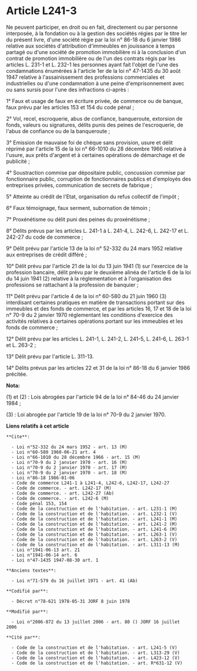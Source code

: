 # Article L241-3

Ne peuvent participer, en droit ou en fait, directement ou par personne interposée, à la fondation ou à la gestion des
sociétés régies par le titre Ier du présent livre, d'une société régie par la loi n° 86-18 du 6 janvier 1986 relative aux
sociétés d'attribution d'immeubles en jouissance à temps partagé ou d'une société de promotion immobilière ni à la conclusion
d'un contrat de promotion immobilière ou de l'un des contrats régis par les articles L. 231-1 et L. 232-1 les personnes ayant
fait l'objet de l'une des condamnations énumérées à l'article 1er de la loi n° 47-1435 du 30 août 1947 relative à
l'assainissement des professions commerciales et industrielles ou d'une condamnation à une peine d'emprisonnement avec ou
sans sursis pour l'une des infractions ci-après :

1° Faux et usage de faux en écriture privée, de commerce ou de banque, faux prévu par les articles 153 et 154 du code pénal ;

2° Vol, recel, escroquerie, abus de confiance, banqueroute, extorsion de fonds, valeurs ou signatures, délits punis des
peines de l'escroquerie, de l'abus de confiance ou de la banqueroute ;

3° Emission de mauvaise foi de chèque sans provision, usure et délit réprimé par l'article 15 de la loi n° 66-1010 du 28
décembre 1966 relative à l'usure, aux prêts d'argent et à certaines opérations de démarchage et de publicité ;

4° Soustraction commise par dépositaire public, concussion commise par fonctionnaire public, corruption de fonctionnaires
publics et d'employés des entreprises privées, communication de secrets de fabrique ;

5° Atteinte au crédit de l'Etat, organisation du refus collectif de l'impôt ;

6° Faux témoignage, faux serment, subornation de témoin ;

7° Proxénétisme ou délit puni des peines du proxénétisme ;

8° Délits prévus par les articles L. 241-1 à L. 241-4, L. 242-6, L. 242-17 et L. 242-27 du code de commerce ;

9° Délit prévu par l'article 13 de la loi n° 52-332 du 24 mars 1952 relative aux entreprises de crédit différé ;

10° Délit prévu par l'article 21 de la loi du 13 juin 1941 (1) sur l'exercice de la profession bancaire, délit prévu par le
deuxième alinéa de l'article 6 de la loi du 14 juin 1941 (2) relative à la réglementation et à l'organisation des professions
se rattachant à la profession de banquier ;

11° Délit prévu par l'article 4 de la loi n° 60-580 du 21 juin 1960 (3) interdisant certaines pratiques en matière de
transactions portant sur des immeubles et des fonds de commerce, et par les articles 16, 17 et 18 de la loi n° 70-9 du 2
janvier 1970 réglementant les conditions d'exercice des activités relatives à certaines opérations portant sur les immeubles
et les fonds de commerce ;

12° Délit prévu par les articles L. 241-1, L. 241-2, L. 241-5, L. 241-6, L. 263-1 et L. 263-2 ;

13° Délit prévu par l'article L. 311-13.

14° Délits prévus par les articles 22 et 31 de la loi n° 86-18 du 6 janvier 1986 précitée.

**Nota:**

(1) et (2) : Lois abrogées par l'article 94 de la loi n° 84-46 du 24 janvier 1984 ; 

(3) : Loi abrogée par l'article 19 de la loi n° 70-9 du 2 janvier 1970.

**Liens relatifs à cet article**

	**Cite**:

	  - Loi n°52-332 du 24 mars 1952 - art. 13 (M)
	  - Loi n°60-580 1960-06-21 art. 4
	  - Loi n°66-1010 du 28 décembre 1966 - art. 15 (M)
	  - Loi n°70-9 du 2 janvier 1970 - art. 16 (M)
	  - Loi n°70-9 du 2 janvier 1970 - art. 17 (M)
	  - Loi n°70-9 du 2 janvier 1970 - art. 18 (M)
	  - Loi n°86-18 1986-01-06
	  - Code de commerce L241-1 à L241-4, L242-6, L242-17, L242-27
	  - Code de commerce. - art. L242-17 (M)
	  - Code de commerce. - art. L242-27 (Ab)
	  - Code de commerce. - art. L242-6 (M)
	  - Code pénal 153, 154
	  - Code de la construction et de l'habitation. - art. L231-1 (M)
	  - Code de la construction et de l'habitation. - art. L232-1 (V)
	  - Code de la construction et de l'habitation. - art. L241-1 (M)
	  - Code de la construction et de l'habitation. - art. L241-2 (M)
	  - Code de la construction et de l'habitation. - art. L241-6 (M)
	  - Code de la construction et de l'habitation. - art. L263-1 (V)
	  - Code de la construction et de l'habitation. - art. L263-2 (V)
	  - Code de la construction et de l'habitation. - art. L311-13 (M)
	  - Loi n°1941-06-13 art. 21
	  - Loi n°1941-06-14 art. 6
	  - Loi n°47-1435 1947-08-30 art. 1

	**Anciens textes**:

	  - Loi n°71-579 du 16 juillet 1971 - art. 41 (Ab)

	**Codifié par**:

	  - Décret n°78-621 1978-05-31 JORF 8 juin 1978

	**Modifié par**:

	  - Loi n°2006-872 du 13 juillet 2006 - art. 80 () JORF 16 juillet 2006

	**Cité par**:

	  - Code de la construction et de l'habitation. - art. L241-5 (V)
	  - Code de la construction et de l'habitation. - art. L313-29 (V)
	  - Code de la construction et de l'habitation. - art. L423-12 (V)
	  - Code de la construction et de l'habitation. - art. R*631-12 (V)
